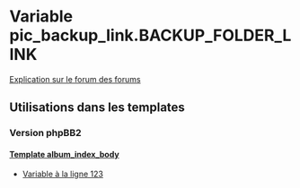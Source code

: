 # Variable pic_backup_link.BACKUP_FOLDER_LINK
[Explication sur le forum des forums](http://forum.forumactif.com/t294113-listing-des-variables#pic_backup_link.BACKUP_FOLDER_LINK)
## Utilisations dans les templates
### Version phpBB2
#### [Template album_index_body](subsilver/album_index_body.md)
* [Variable à la ligne 123](../subsilver/album_index_body.tpl#L123)